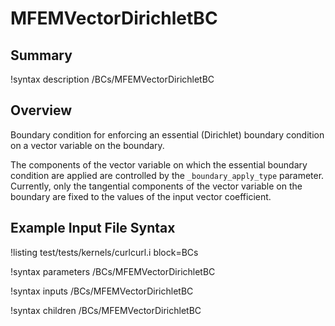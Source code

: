 # MFEMVectorDirichletBC

## Summary

!syntax description /BCs/MFEMVectorDirichletBC

## Overview

Boundary condition for enforcing an essential (Dirichlet) boundary condition on a vector variable on the
boundary.

The components of the vector variable on which the essential boundary condition are applied are
controlled by the `_boundary_apply_type` parameter. Currently, only the tangential components of the
vector variable on the boundary are fixed to the values of the input vector coefficient.

## Example Input File Syntax

!listing test/tests/kernels/curlcurl.i block=BCs

!syntax parameters /BCs/MFEMVectorDirichletBC

!syntax inputs /BCs/MFEMVectorDirichletBC

!syntax children /BCs/MFEMVectorDirichletBC
